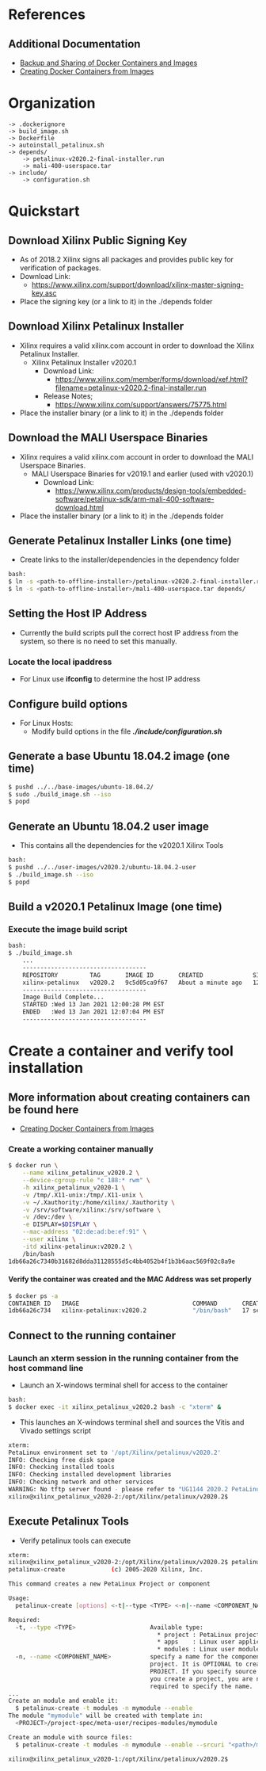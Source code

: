 [//]: # (Readme.md - Petalinux v2020.1 Build Environment)

# References

## Additional Documentation

- [Backup and Sharing of Docker Containers and Images](../../../documentation/backup-and-sharing-docker-images/README.md)
- [Creating Docker Containers from Images](../../../documentation/creating-containers-from-docker-images/README.md)

# Organization
```
-> .dockerignore
-> build_image.sh
-> Dockerfile
-> autoinstall_petalinux.sh
-> depends/
	-> petalinux-v2020.2-final-installer.run
	-> mali-400-userspace.tar
-> include/
	-> configuration.sh
```

# Quickstart
## Download Xilinx Public Signing Key
- As of 2018.2 Xilinx signs all packages and provides public key for verification of packages.
- Download Link:
	- https://www.xilinx.com/support/download/xilinx-master-signing-key.asc
- Place the signing key (or a link to it) in the ./depends folder

## Download Xilinx Petalinux Installer
- Xilinx requires a valid xilinx.com account in order to download the Xilinx Petalinux Installer.
	- Xilinx Petalinux Installer v2020.1
		- Download Link: 
			- https://www.xilinx.com/member/forms/download/xef.html?filename=petalinux-v2020.2-final-installer.run
		- Release Notes;
			- https://www.xilinx.com/support/answers/75775.html
- Place the installer binary (or a link to it) in the ./depends folder

## Download the MALI Userspace Binaries
- Xilinx requires a valid xilinx.com account in order to download the MALI Userspace Binaries.
	- MALI Userspace Binaries for v2019.1 and earlier (used with v2020.1)
		- Download Link:
			- https://www.xilinx.com/products/design-tools/embedded-software/petalinux-sdk/arm-mali-400-software-download.html
- Place the installer binary (or a link to it) in the ./depends folder

## Generate Petalinux Installer Links (one time)
- Create links to the installer/dependencies in the dependency folder

```bash
bash:
$ ln -s <path-to-offline-installer>/petalinux-v2020.2-final-installer.run depends/
$ ln -s <path-to-offline-installer>/mali-400-userspace.tar depends/
```

## Setting the Host IP Address
- Currently the build scripts pull the correct host IP address from the system, so there is no need to set this manually.

### Locate the local ipaddress
- For Linux use __ifconfig__ to determine the host IP address

## Configure build options
- For Linux Hosts:
	- Modify build options in the file __*./include/configuration.sh*__

## Generate a base Ubuntu 18.04.2 image (one time)
```bash
$ pushd ../../base-images/ubuntu-18.04.2/
$ sudo ./build_image.sh --iso
$ popd
```

## Generate an Ubuntu 18.04.2 user image 
- This contains all the dependencies for the v2020.1 Xilinx Tools

```bash
bash:
$ pushd ../../user-images/v2020.2/ubuntu-18.04.2-user
$ ./build_image.sh --iso
$ popd
```

## Build a v2020.1 Petalinux Image (one time)

### Execute the image build script
```bash
bash:
$ ./build_image.sh
	...
	-----------------------------------
	REPOSITORY         TAG       IMAGE ID       CREATED              SIZE
	xilinx-petalinux   v2020.2   9c5d05ca9f67   About a minute ago   12.3GB
	-----------------------------------
	Image Build Complete...
	STARTED :Wed 13 Jan 2021 12:00:28 PM EST
	ENDED   :Wed 13 Jan 2021 12:07:04 PM EST
	-----------------------------------
```

# Create a container and verify tool installation

## More information about creating containers can be found here
- [Creating Docker Containers from Images](../../../documentation/creating-containers-from-docker-images/README.md)

### Create a working container manually
```bash
$ docker run \
	--name xilinx_petalinux_v2020.2 \
	--device-cgroup-rule "c 188:* rwm" \
	-h xilinx_petalinux_v2020-1 \
	-v /tmp/.X11-unix:/tmp/.X11-unix \
	-v ~/.Xauthority:/home/xilinx/.Xauthority \
	-v /srv/software/xilinx:/srv/software \
	-v /dev:/dev \
	-e DISPLAY=$DISPLAY \
	--mac-address "02:de:ad:be:ef:91" \
	--user xilinx \
	-itd xilinx-petalinux:v2020.2 \
	/bin/bash
1db66a26c7340b31682d8dda31128555d5c4bb4052b4f1b3b6aac569f02c8a9e
```

#### Verify the container was created and the MAC Address was set properly
```bash
$ docker ps -a
CONTAINER ID   IMAGE                                COMMAND       CREATED          STATUS                   PORTS     NAMES
1db66a26c734   xilinx-petalinux:v2020.2             "/bin/bash"   17 seconds ago   Up 15 seconds                      xilinx_petalinux_v2020.2
```

## Connect to the running container

### Launch an xterm session in the running container from the host command line
- Launch an X-windows terminal shell for access to the container

```bash
bash:
$ docker exec -it xilinx_petalinux_v2020.2 bash -c "xterm" &
```

- This launches an X-windows terminal shell and sources the Vitis and Vivado settings script

```bash
xterm:
PetaLinux environment set to '/opt/Xilinx/petalinux/v2020.2'
INFO: Checking free disk space
INFO: Checking installed tools
INFO: Checking installed development libraries
INFO: Checking network and other services
WARNING: No tftp server found - please refer to "UG1144 2020.2 PetaLinux Tools Documentation Reference Guide" for its impact and solution
xilinx@xilinx_petalinux_v2020-2:/opt/Xilinx/petalinux/v2020.2$
```

## Execute Petalinux Tools
- Verify petalinux tools can execute

```bash
xterm:
xilinx@xilinx_petalinux_v2020-2:/opt/Xilinx/petalinux/v2020.2$ petalinux-create --help
petalinux-create             (c) 2005-2020 Xilinx, Inc.

This command creates a new PetaLinux Project or component

Usage:
  petalinux-create [options] <-t|--type <TYPE> <-n|--name <COMPONENT_NAME>

Required:
  -t, --type <TYPE>                     Available type:
                                          * project : PetaLinux project
                                          * apps    : Linux user application
                                          * modules : Linux user module
  -n, --name <COMPONENT_NAME>           specify a name for the component or
                                        project. It is OPTIONAL to create a
                                        PROJECT. If you specify source BSP when
                                        you create a project, you are not
                                        required to specify the name.
...
Create an module and enable it:
  $ petalinux-create -t modules -n mymodule --enable
The module "mymodule" will be created with template in:
  <PROJECT>/project-spec/meta-user/recipes-modules/mymodule

Create an module with source files:
  $ petalinux-create -t modules -n mymodule --enable --srcuri "<path>/mymodule.c <path>/Makefile"

xilinx@xilinx_petalinux_v2020-1:/opt/Xilinx/petalinux/v2020.2$
```
